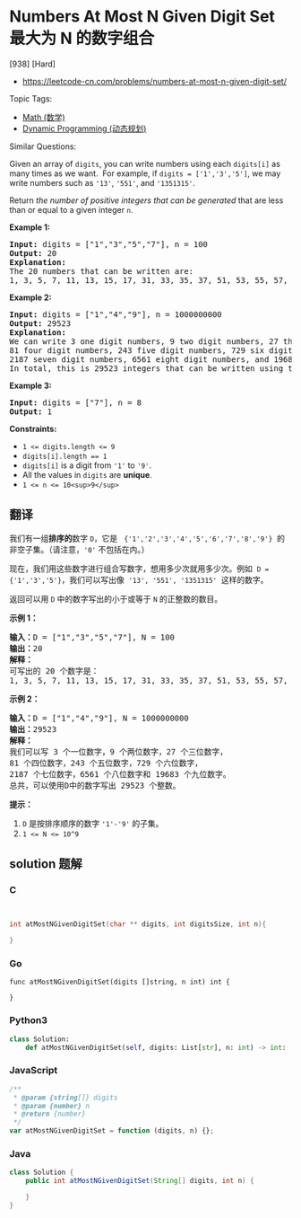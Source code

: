 # Numbers At Most N Given Digit Set 最大为 N 的数字组合

[938] [Hard]

- https://leetcode-cn.com/problems/numbers-at-most-n-given-digit-set/

Topic Tags:

- [Math (数学)](https://leetcode-cn.com/tag/math/)
- [Dynamic Programming (动态规划)](https://leetcode-cn.com/tag/dynamic-programming/)

Similar Questions:

Given an array of `digits`, you can write numbers using each `digits[i]` as many times as we want.  For example, if `digits = ['1','3','5']`, we may write numbers such as `'13'`, `'551'`, and `'1351315'`.

Return _the number of positive integers that can be generated_ that are less than or equal to a given integer `n`.

**Example 1:**

<pre><strong>Input:</strong> digits = ["1","3","5","7"], n = 100
<strong>Output:</strong> 20
<strong>Explanation: </strong>
The 20 numbers that can be written are:
1, 3, 5, 7, 11, 13, 15, 17, 31, 33, 35, 37, 51, 53, 55, 57, 71, 73, 75, 77.
</pre>

**Example 2:**

<pre><strong>Input:</strong> digits = ["1","4","9"], n = 1000000000
<strong>Output:</strong> 29523
<strong>Explanation: </strong>
We can write 3 one digit numbers, 9 two digit numbers, 27 three digit numbers,
81 four digit numbers, 243 five digit numbers, 729 six digit numbers,
2187 seven digit numbers, 6561 eight digit numbers, and 19683 nine digit numbers.
In total, this is 29523 integers that can be written using the digits array.
</pre>

**Example 3:**

<pre><strong>Input:</strong> digits = ["7"], n = 8
<strong>Output:</strong> 1
</pre>

**Constraints:**

- `1 <= digits.length <= 9`
- `digits[i].length == 1`
- `digits[i]` is a digit from `'1'` to `'9'`.
- All the values in `digits` are **unique**.
- `1 <= n <= 10<sup>9</sup>`

## 翻译

我们有一组**排序的**数字 `D`，它是   `{'1','2','3','4','5','6','7','8','9'}`  的非空子集。（请注意，`'0'` 不包括在内。）

现在，我们用这些数字进行组合写数字，想用多少次就用多少次。例如  `D = {'1','3','5'}`，我们可以写出像  `'13', '551', '1351315'`  这样的数字。

返回可以用 `D` 中的数字写出的小于或等于 `N` 的正整数的数目。

**示例 1：**

<pre><strong>输入：</strong>D = ["1","3","5","7"], N = 100
<strong>输出：</strong>20
<strong>解释：</strong>
可写出的 20 个数字是：
1, 3, 5, 7, 11, 13, 15, 17, 31, 33, 35, 37, 51, 53, 55, 57, 71, 73, 75, 77.
</pre>

**示例 2：**

<pre><strong>输入：</strong>D = ["1","4","9"], N = 1000000000
<strong>输出：</strong>29523
<strong>解释：</strong>
我们可以写 3 个一位数字，9 个两位数字，27 个三位数字，
81 个四位数字，243 个五位数字，729 个六位数字，
2187 个七位数字，6561 个八位数字和 19683 个九位数字。
总共，可以使用D中的数字写出 29523 个整数。</pre>

**提示：**

1.  `D` 是按排序顺序的数字 `'1'-'9'` 的子集。
2.  `1 <= N <= 10^9`

## solution 题解

### C

```c


int atMostNGivenDigitSet(char ** digits, int digitsSize, int n){

}
```

### Go

```golang
func atMostNGivenDigitSet(digits []string, n int) int {

}
```

### Python3

```python
class Solution:
    def atMostNGivenDigitSet(self, digits: List[str], n: int) -> int:
```

### JavaScript

```javascript
/**
 * @param {string[]} digits
 * @param {number} n
 * @return {number}
 */
var atMostNGivenDigitSet = function (digits, n) {};
```

### Java

```java
class Solution {
    public int atMostNGivenDigitSet(String[] digits, int n) {

    }
}
```
